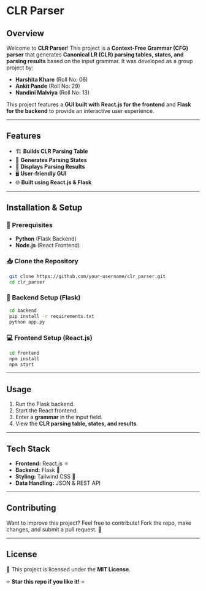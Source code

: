 # CLR Parser

## Overview
Welcome to **CLR Parser**! This project is a **Context-Free Grammar (CFG) parser** that generates **Canonical LR (CLR) parsing tables, states, and parsing results** based on the input grammar. It was developed as a group project by:

- **Harshita Khare** (Roll No: 06)
- **Ankit Pande** (Roll No: 29)
- **Nandini Malviya** (Roll No: 13)

This project features a **GUI built with React.js for the frontend** and **Flask for the backend** to provide an interactive user experience.

---

## Features
- 🏗 **Builds CLR Parsing Table**
- 📌 **Generates Parsing States**
- 🔎 **Displays Parsing Results**
- 🖥 **User-friendly GUI**
- 🌐 **Built using React.js & Flask**

---
## Installation & Setup
### 🔧 Prerequisites
- **Python** (Flask Backend)
- **Node.js** (React Frontend)

### 📥 Clone the Repository
```bash
 git clone https://github.com/your-username/clr_parser.git
 cd clr_parser
```

### 🚀 Backend Setup (Flask)
```bash
 cd backend
 pip install -r requirements.txt
 python app.py
```

### 💻 Frontend Setup (React.js)
```bash
 cd frontend
 npm install
 npm start
```

---

## Usage
1. Run the Flask backend.
2. Start the React frontend.
3. Enter a **grammar** in the input field.
4. View the **CLR parsing table, states, and results**.

---

## Tech Stack
- **Frontend:** React.js ⚛️
- **Backend:** Flask 🐍
- **Styling:** Tailwind CSS 🎨
- **Data Handling:** JSON & REST API

---

## Contributing
Want to improve this project? Feel free to contribute! Fork the repo, make changes, and submit a pull request. 🚀

---

## License
📜 This project is licensed under the **MIT License**.

⭐ **Star this repo if you like it!** ⭐
